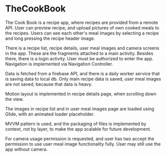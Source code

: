 ﻿# TheCookBook


The Cook Book is a recipe app, where recipes are provided from a remote API.
User can  preview recipe, and upload pictures of own cooked meals to the recipes.
Users can see each other's meal images by selecting a recipe and long pressing the recipe header image.

There is a recipe list, recipe details, user meal images and camera screens in the app. These are the fragments attached to a main activity. Besides there, there is a login activity. User must be authorized to enter the app. Navigation is implemented via Navigation Controller.

Data is fetched from a firebase API, and there is a daily worker service that is saving data to local db. Only main recipe data is saved, user meal images are not saved, because that data is heavy.


Motion layout is implemented in recipe details page, when scrolling down the view.

The images in recipe list and in user meal images page are loaded using Glide, with an animated loader placeholder.

MVVM pattern is used, and the packaging of files is implemented by context, not by layer, to make the app scalable for future development.

For camera usage permission is requested, and user has two accept the permission to use user meal image functionality fully. User may still use the app without camera.

